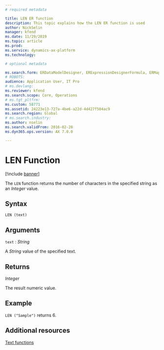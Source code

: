 ```yaml
---
# required metadata

title: LEN ER function
description: This topic explains how the LEN ER function is used
author: NickSelin
manager: kfend
ms.date: 11/29/2019
ms.topic: article
ms.prod: 
ms.service: dynamics-ax-platform
ms.technology: 

# optional metadata

ms.search.form: ERDataModelDesigner, ERExpressionDesignerFormula, ERMappedFormatDesigner, ERModelMappingDesigner
# ROBOTS: 
audience: Application User, IT Pro
# ms.devlang: 
ms.reviewer: kfend
ms.search.scope: Core, Operations
# ms.tgt_pltfrm: 
ms.custom: 58771
ms.assetid: 24223e13-727a-4be6-a22d-4d427f504ac9
ms.search.region: Global
# ms.search.industry: 
ms.author: nselin
ms.search.validFrom: 2016-02-28
ms.dyn365.ops.version: AX 7.0.0

---
```


# <a name="LEN">LEN Function</a>

[!include [banner](../includes/banner.md)]

The `LEN` function returns the number of characters in the specified string as an *Integer* value.

## Syntax

```
LEN (text)
```

## Arguments

`text` : *String*

A *String* value of the specified text.

## Returns

*Integer*

The result numeric value.

## Example

`LEN ("Sample")` returns 6.

## Additional resources

[Text functions](er-functions-category-text.md)
